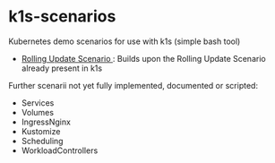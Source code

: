 # k1s-scenarios

Kubernetes demo scenarios for use with k1s (simple bash tool)

- <a href="RollingUpdateScenario"> Rolling Update Scenario </a>: Builds upon the Rolling Update Scenario already present in k1s

Further scenarii not yet fully implemented, documented or scripted:
- Services
- Volumes
- IngressNginx
- Kustomize
- Scheduling
- WorkloadControllers

